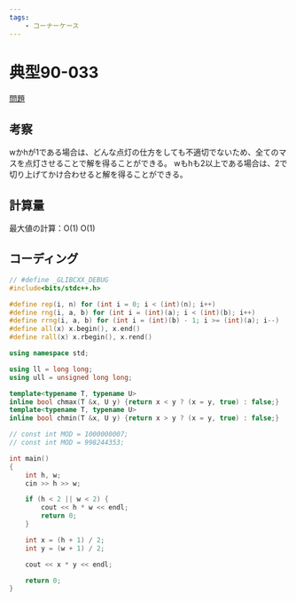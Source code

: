 ```yaml
---
tags:
    - コーナーケース
---
```


# 典型90-033

[問題](https://atcoder.jp/contests/typical90/tasks/typical90_ag)

## 考察

wかhが1である場合は、どんな点灯の仕方をしても不適切でないため、全てのマスを点灯させることで解を得ることができる。
wもhも2以上である場合は、2で切り上げてかけ合わせると解を得ることができる。

## 計算量

最大値の計算：O(1)
O(1)

## コーディング

```cpp
// #define _GLIBCXX_DEBUG
#include<bits/stdc++.h>

#define rep(i, n) for (int i = 0; i < (int)(n); i++)
#define rng(i, a, b) for (int i = (int)(a); i < (int)(b); i++)
#define rrng(i, a, b) for (int i = (int)(b) - 1; i >= (int)(a); i--)
#define all(x) x.begin(), x.end()
#define rall(x) x.rbegin(), x.rend()

using namespace std;

using ll = long long;
using ull = unsigned long long;

template<typename T, typename U>
inline bool chmax(T &x, U y) {return x < y ? (x = y, true) : false;}
template<typename T, typename U>
inline bool chmin(T &x, U y) {return x > y ? (x = y, true) : false;}

// const int MOD = 1000000007;
// const int MOD = 998244353;

int main()
{
    int h, w;
    cin >> h >> w;

    if (h < 2 || w < 2) {
        cout << h * w << endl;
        return 0;
    }

    int x = (h + 1) / 2;
    int y = (w + 1) / 2;

    cout << x * y << endl;

    return 0;
}
```
